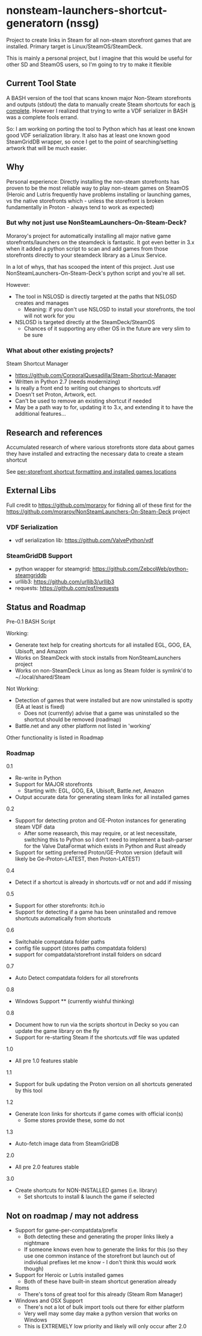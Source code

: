 # nonsteam-launchers-shortcut-generatorn (nssg)
Project to create links in Steam for all non-steam storefront games that are installed.  Primary target is Linux/SteamOS/SteamDeck.

This is mainly a personal project, but I imagine that this would be useful for other SD and SteamOS users, so I'm going to try to make it flexible

## Current Tool State
A BASH version of the tool that scans known major Non-Steam storefronts and outputs (stdout) the data to manually create Steam shortcuts for each [is complete](nssg.sh).  However I realized that trying to write a VDF serializer in BASH was a complete fools errand.

So: I am working on porting the tool to Python which has at least one known good VDF serialization library.  It also has at least one known good SteamGridDB wrapper, so once I get to the point of searching/setting artwork that will be much easier.

## Why
Personal experience: Directly installing the non-steam storefronts has proven to be the most reliable way to play non-steam games on SteamOS (Heroic and Lutris frequently have problems installing or launching games, vs the native storefronts which - unless the storefront is broken fundamentally in Proton - always tend to work as expected)

### But why not just use NonSteamLaunchers-On-Steam-Deck?
Moraroy's project for automatically installing all major native game storefronts/launchers on the steamdeck is fantastic.  It got even better in 3.x when it added a python script to scan and add games from those storefronts directly to your steamdeck library as a Linux Service.

In a lot of whys, that has scooped the intent of this project.  Just use NonSteamLaunchers-On-Steam-Deck's python script and you're all set.

However: 
* The tool in NSLOSD is directly targeted at the paths that NSLOSD creates and manages
  * Meaning: if you don't use NSLOSD to install your storefronts, the tool will not work for you
* NSLOSD is targeted directly at the SteamDeck/SteamOS
  * Chances of it supporting any other OS in the future are very slim to be sure

### What about other existing projects?
Steam Shortcut Manager
* https://github.com/CorporalQuesadilla/Steam-Shortcut-Manager
* Written in Python 2.7 (needs modernizing)
* Is really a front end to writing out changes to shortcuts.vdf
* Doesn't set Proton, Artwork, ect.
* Can't be used to remove an existing shortcut if needed
* May be a path way to for, updating it to 3.x, and extending it to have the additional features...

## Research and references
Accumulated research of where various storefronts store data about games they have installed and extracting the necessary data to create a steam shortcut

See [per-storefront shortcut formatting and installed games locations](docs/non-steam-shortcuts.md)

## External Libs
Full credit to https://github.com/moraroy for fidning all of these first for the https://github.com/moraroy/NonSteamLaunchers-On-Steam-Deck project

### VDF Serialization
* vdf serialization lib: https://github.com/ValvePython/vdf

### SteamGridDB Support
* python wrapper for steamgrid: https://github.com/ZebcoWeb/python-steamgriddb
* urllib3:  https://github.com/urllib3/urllib3
* requests: https://github.com/psf/requests


## Status and Roadmap
Pre-0.1 BASH Script

Working:
* Generate text help for creating shortcuts for all installed EGL, GOG, EA, Ubisoft, and Amazon
* Works on SteamDeck with stock installs from NonSteamLaunchers project
* Works on non-SteamDeck Linux as long as Steam folder is symlink'd to ~/.local/shared/Steam

Not Working:
- Detection of games that were installed but are now uninstalled is spotty (EA at least is fixed)
  - Does not (currently) advise that a game was uninstalled so the shortcut should be removed (roadmap)
- Battle.net and any other platform not listed in 'working'

Other functionality is listed in Roadmap

### Roadmap
0.1
- Re-write in Python
- Support for MAJOR storefronts
  - Starting with: EGL, GOG, EA, Ubisoft, Battle.net, Amazon
- Output accurate data for generating steam links for all installed games

 0.2
- Support for detecting proton and GE-Proton instances for generating steam VDF data
  - After some reasearch, this may require, or at lest necessitate, switching this to Python so I don't need to implement a bash-parser for the Valve DataFormat which exists in Python and Rust already
- Support for setting preferred Proton/GE-Proton version (default will likely be Ge-Proton-LATEST, then Proton-LATEST)

0.4
- Detect if a shortcut is already in shortcuts.vdf or not and add if missing

0.5
- Support for other storefronts: itch.io
- Support for detecting if a game has been uninstalled and remove shortcuts automatically from shortcuts

0.6
- Switchable compatdata folder paths
- config file support (stores paths compatdata folders)
- support for compatdata/storefront install folders on sdcard

0.7
- Auto Detect compatdata folders for all storefronts

0.8
- Windows Support ** (currently wishful thinking)

0.8
- Document how to run via the scripts shortcut in Decky so you can update the game library on the fly
- Support for re-starting Steam if the shortcuts.vdf file was updated

1.0
- All pre 1.0 features stable

1.1
- Support for bulk updating the Proton version on all shortcuts generated by this tool

1.2
- Generate Icon links for shortcuts if game comes with official icon(s)
  - Some stores provide these, some do not

1.3
- Auto-fetch image data from SteamGridDB

2.0
- All pre 2.0 features stable

3.0
- Create shortcuts for NON-INSTALLED games (i.e. library)
  - Set shortcuts to install & launch the game if selected

## Not on roadmap / may not address
- Support for game-per-compatdata/prefix
  - Both detecting these and generating the proper links likely a nightmare
  - If someone knows even how to generate the links for this (so they use one common instance of the storefront but launch out of individual prefixes let me know - I don't think this would work though)
- Support for Heroic or Lutris installed games
  - Both of these have built-in steam shortcut generation already
- Roms
  - There's tons of great tool for this already (Steam Rom Manager)
- Windows and OSX Support
  - There's not a lot of bulk import tools out there for either platform
  - Very well may some day make a python version that works on Windows
  - This is EXTREMELY low priority and likely will only occur after 2.0
